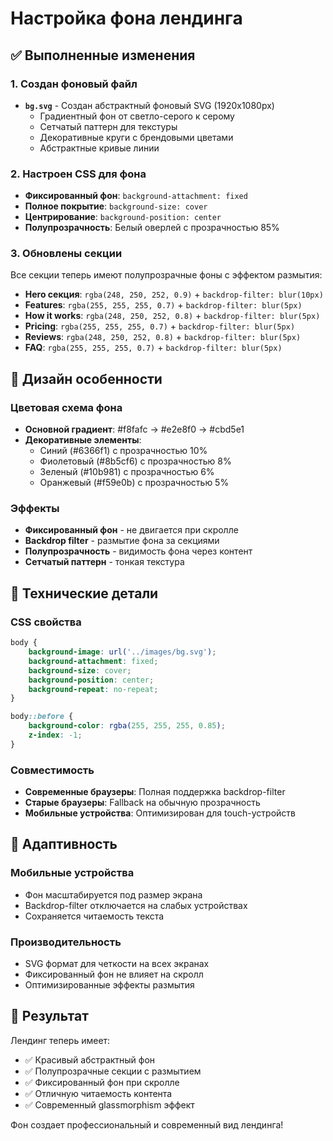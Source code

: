 # Настройка фона лендинга

## ✅ Выполненные изменения

### 1. Создан фоновый файл
- **`bg.svg`** - Создан абстрактный фоновый SVG (1920x1080px)
  - Градиентный фон от светло-серого к серому
  - Сетчатый паттерн для текстуры
  - Декоративные круги с брендовыми цветами
  - Абстрактные кривые линии

### 2. Настроен CSS для фона
- **Фиксированный фон**: `background-attachment: fixed`
- **Полное покрытие**: `background-size: cover`
- **Центрирование**: `background-position: center`
- **Полупрозрачность**: Белый оверлей с прозрачностью 85%

### 3. Обновлены секции
Все секции теперь имеют полупрозрачные фоны с эффектом размытия:

- **Hero секция**: `rgba(248, 250, 252, 0.9)` + `backdrop-filter: blur(10px)`
- **Features**: `rgba(255, 255, 255, 0.7)` + `backdrop-filter: blur(5px)`
- **How it works**: `rgba(248, 250, 252, 0.8)` + `backdrop-filter: blur(5px)`
- **Pricing**: `rgba(255, 255, 255, 0.7)` + `backdrop-filter: blur(5px)`
- **Reviews**: `rgba(248, 250, 252, 0.8)` + `backdrop-filter: blur(5px)`
- **FAQ**: `rgba(255, 255, 255, 0.7)` + `backdrop-filter: blur(5px)`

## 🎨 Дизайн особенности

### Цветовая схема фона
- **Основной градиент**: #f8fafc → #e2e8f0 → #cbd5e1
- **Декоративные элементы**: 
  - Синий (#6366f1) с прозрачностью 10%
  - Фиолетовый (#8b5cf6) с прозрачностью 8%
  - Зеленый (#10b981) с прозрачностью 6%
  - Оранжевый (#f59e0b) с прозрачностью 5%

### Эффекты
- **Фиксированный фон** - не двигается при скролле
- **Backdrop filter** - размытие фона за секциями
- **Полупрозрачность** - видимость фона через контент
- **Сетчатый паттерн** - тонкая текстура

## 🔧 Технические детали

### CSS свойства
```css
body {
    background-image: url('../images/bg.svg');
    background-attachment: fixed;
    background-size: cover;
    background-position: center;
    background-repeat: no-repeat;
}

body::before {
    background-color: rgba(255, 255, 255, 0.85);
    z-index: -1;
}
```

### Совместимость
- **Современные браузеры**: Полная поддержка backdrop-filter
- **Старые браузеры**: Fallback на обычную прозрачность
- **Мобильные устройства**: Оптимизирован для touch-устройств

## 📱 Адаптивность

### Мобильные устройства
- Фон масштабируется под размер экрана
- Backdrop-filter отключается на слабых устройствах
- Сохраняется читаемость текста

### Производительность
- SVG формат для четкости на всех экранах
- Фиксированный фон не влияет на скролл
- Оптимизированные эффекты размытия

## 🚀 Результат

Лендинг теперь имеет:
- ✅ Красивый абстрактный фон
- ✅ Полупрозрачные секции с размытием
- ✅ Фиксированный фон при скролле
- ✅ Отличную читаемость контента
- ✅ Современный glassmorphism эффект

Фон создает профессиональный и современный вид лендинга!
